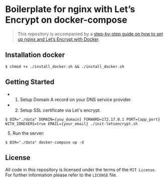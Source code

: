 # Boilerplate for nginx with Let’s Encrypt on docker-compose

> This repository is accompanied by a [step-by-step guide on how to
set up nginx and Let’s Encrypt with Docker](https://medium.com/@pentacent/nginx-and-lets-encrypt-with-docker-in-less-than-5-minutes-b4b8a60d3a71).


## Installation docker
```
$ chmod +x ./install_docker.sh && ./install_docker.sh
```
## Getting Started
- 1. Setup Domain A record on your DNS service provider.
- 2. Setup SSL certificate via Let's encrypt.
```
$ DIR="./data" DOMAIN={you_domain} FORWARD=172.17.0.1 PORT={app_port} WITH_IDNEXERS=true EMAIL={your_email} ./init-letsencrypt.sh
```
5. Run the server:
```
$ DIR="./data" docker-compose up -d
```

## License
All code in this repository is licensed under the terms of the `MIT License`. For further information please refer to the `LICENSE` file.
